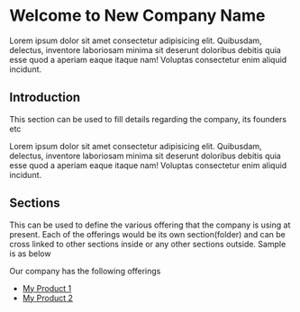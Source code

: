 # Welcome to New Company Name
Lorem ipsum dolor sit amet consectetur adipisicing elit. Quibusdam, delectus, inventore laboriosam minima sit deserunt doloribus debitis quia esse quod a aperiam eaque itaque nam! Voluptas consectetur enim aliquid incidunt.

## Introduction
This section can be used to fill details regarding the company, its founders etc

Lorem ipsum dolor sit amet consectetur adipisicing elit. Quibusdam, delectus, inventore laboriosam minima sit deserunt doloribus debitis quia esse quod a aperiam eaque itaque nam! Voluptas consectetur enim aliquid incidunt.

## Sections
This can be used to define the various offering that the company is using at present. Each of the offerings would be its own section(folder) and can be cross linked to other sections inside or any other sections outside. Sample is as below

Our company has the following offerings
- [My Product 1](./myProductOne/mainreadme.md)
- [My Product 2](./myProductTwo/mainreadme.md)